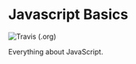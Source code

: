 # Javascript Basics

![Travis (.org)](https://img.shields.io/travis/dontry/js-basics.svg)

Everything about JavaScript.
